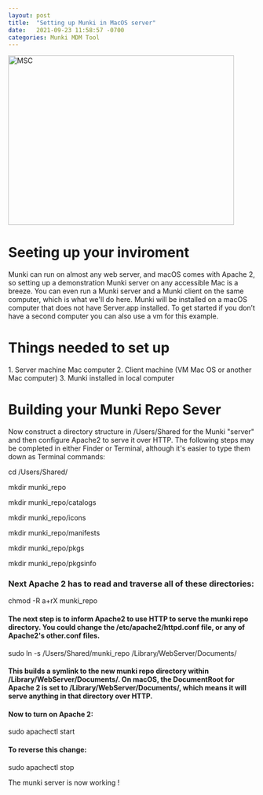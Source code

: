```yaml
---
layout: post
title:  "Setting up Munki in MacOS server"
date:   2021-09-23 11:58:57 -0700
categories: Munki MDM Tool
---
```


<img src="https://giphy.com/gifs/90s-80s-illustration-l0HlNaQ6gWfllcjDO/fullscreen" alt="MSC" width="460" height="345">



<h1>Seeting up your inviroment</h1>
Munki can run on almost any web server, and macOS comes with Apache 2, so setting up a demonstration Munki server on any accessible Mac is a breeze. You can even run a Munki server and a Munki client on the same computer, which is what we'll do here. Munki will be installed on a macOS computer that does not have Server.app installed. To get started if you don’t have a second computer you can also use a vm for this example. 

<h1>Things needed to set up</h1>
1. Server machine Mac computer
2. Client machine (VM Mac OS or another Mac computer)
3. Munki installed in local computer

<h1>Building your Munki Repo Sever</h1>
Now construct a directory structure in /Users/Shared for the Munki "server" and then configure Apache2 to serve it over HTTP. The following steps may be completed in either Finder or Terminal, although it's easier to type them down as Terminal commands:

<p>cd /Users/Shared/</p>
<p>mkdir munki_repo</p>
<p>mkdir munki_repo/catalogs</p>
<p>mkdir munki_repo/icons</p>
<p>mkdir munki_repo/manifests</p>
<p>mkdir munki_repo/pkgs</p>
<p>mkdir munki_repo/pkgsinfo</p>

<h3>Next Apache 2 has to read and traverse all of these directories:</h3>
chmod -R a+rX munki_repo

<h4>The next step is to inform Apache2 to use HTTP to serve the munki repo directory. You could change the /etc/apache2/httpd.conf file, or any of Apache2's other.conf files.</h4>

sudo ln -s /Users/Shared/munki_repo /Library/WebServer/Documents/

<h4>This builds a symlink to the new munki repo directory within /Library/WebServer/Documents/. On macOS, the DocumentRoot for Apache 2 is set to /Library/WebServer/Documents/, which means it will serve anything in that directory over HTTP.</h4>

<h4>Now to turn on Apache 2:</h4>
sudo apachectl start

<h4>To reverse this change: </h4>
sudo apachectl stop

The munki server is now working !

